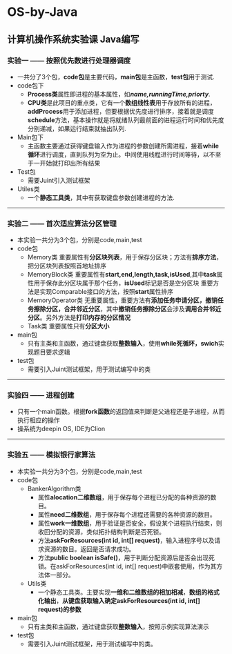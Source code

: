 # OS-by-Java
## 计算机操作系统实验课 Java编写

### 实验一 —— 按照优先数进行处理器调度
  * 一共分了3个包，**code包**是主要代码，**main包**是主函数，**test包**用于测试.
  * code包下
      * **Process类**属性即进程的基本属性，如***name,runningTime,priorty***.
      * **CPU类**是此项目的重点类，它有一个**数组线性表**用于存放所有的进程，**addProcess**用于添加进程，但要根据优先度进行排序，接着就是调度**schedule**方法，基本操作就是将就绪队列最前面的进程运行时间和优先度分别递减，如果运行结束就抽出队列.
  * Main包下
      * 主函数主要通过获得键盘输入作为进程的参数创建所需进程，接着**while循环**进行调度，直到队列为空为止。中间使用线程进行时间等待，以不至于一开始就打印出所有结果
  * Test包
      * 需要Juint引入测试框架
  * Utiles类
      * 一个**静态工具类**，其中有获取键盘参数创建进程的方法.
******************************************************
### 实验二 —— 首次适应算法分区管理
  * 本实验一共分为3个包，分别是code,main,test
  * code包
      * Memory类 重要属性有**分区块列表**，用于保存分区块；方法有**排序方法**，把分区块列表按照首地址排序
      * MemoryBlock类 重要属性有**start,end,length,task,isUsed**,其中**task**属性用于保存此分区块属于那个任务，**isUsed**标记是否是空分区块
    重要方法是实现Comparable接口的方法，按照**start**属性排序
      * MemoryOperator类 无重要属性，重要方法有**添加任务申请分区，撤销任务擦除分区，合并邻近分区**，其中**撤销任务擦除分区**会涉及**调用合并邻近分区**。另外方法是**打印内存的分区情况**
      * Task类 重要属性只有**分区大小**
   * main包 
      * 只有主类和主函数，通过键盘获取**整数输入**，使用**while死循环，swich**实现题目要求逻辑
   * test包 
      * 需要引入Juint测试框架，用于测试编写中的类
**************************************
### 实验四 —— 进程创建
   * 只有一个main函数。根据**fork函数**的返回值来判断是父进程还是子进程，从而执行相应的操作
   * 操系统为deepin OS, IDE为Clion
******************************************************
### 实验五 —— 模拟银行家算法
  * 本实验一共分为3个包，分别是code,main,test
  * code包
      * BankerAlgorithm类 
          * 属性**alocation二维数组**，用于保存每个进程已分配的各种资源的数目。
          * 属性**need二维数组**，用于保存每个进程还需要的各种资源的数目。
          * 属性**work一维数组**，用于验证是否安全，假设某个进程执行结束，则收回分配的资源，类似拓扑结构判断是否死锁。
          * 方法**askForResources(int id, int[] request)**，输入进程序号以及请求资源的数目。返回是否请求成功。
          * 方法**public boolean isSafe()**，用于判断分配资源后是否会出现死锁。在askForResources(int id, int[] request)中嵌套使用，作为其方法体一部分。
      * Utils类 
          * 一个静态工具类。主要实现**一维和二维数组的相加相减**，**数组的格式化输出**，**从键盘获取输入确定askForResources(int id, int[] request)的参数**
   * main包 
      * 只有主类和主函数，通过键盘获取**整数输入**，按照示例实现算法演示
   * test包 
      * 需要引入Juint测试框架，用于测试编写中的类。


